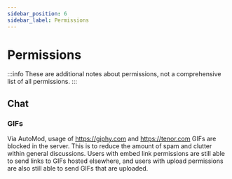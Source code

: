 ```yaml
---
sidebar_position: 6
sidebar_label: Permissions
---
```


# Permissions

:::info
These are additional notes about permissions, not a comprehensive list of all permissions.
:::

## Chat

### GIFs

Via AutoMod, usage of https://giphy.com and https://tenor.com GIFs are blocked in the server. This is to reduce the amount of spam and clutter within general discussions. Users with embed link permissions are still able to send links to GIFs hosted elsewhere, and users with upload permissions are also still able to send GIFs that are uploaded. 